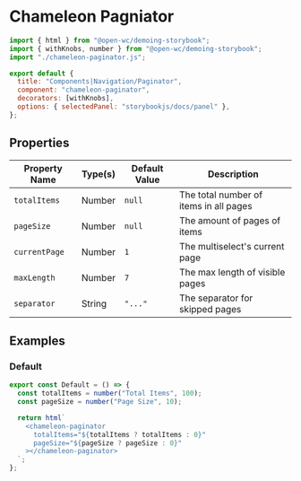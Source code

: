 # Chameleon Pagniator

```js script
import { html } from "@open-wc/demoing-storybook";
import { withKnobs, number } from "@open-wc/demoing-storybook";
import "./chameleon-paginator.js";

export default {
  title: "Components|Navigation/Paginator",
  component: "chameleon-paginator",
  decorators: [withKnobs],
  options: { selectedPanel: "storybookjs/docs/panel" },
};
```

## Properties

| Property Name | Type(s) | Default Value | Description                            |
| ------------- | ------- | ------------- | -------------------------------------- |
| `totalItems`  | Number  | `null`        | The total number of items in all pages |
| `pageSize`    | Number  | `null`        | The amount of pages of items           |
| `currentPage` | Number  | `1`           | The multiselect's current page         |
| `maxLength`   | Number  | `7`           | The max length of visible pages        |
| `separator`   | String  | `"..."`       | The separator for skipped pages        |

## Examples

### Default

```js preview-story
export const Default = () => {
  const totalItems = number("Total Items", 100);
  const pageSize = number("Page Size", 10);

  return html`
    <chameleon-paginator
      totalItems="${totalItems ? totalItems : 0}"
      pageSize="${pageSize ? pageSize : 0}"
    ></chameleon-paginator>
  `;
};
```
